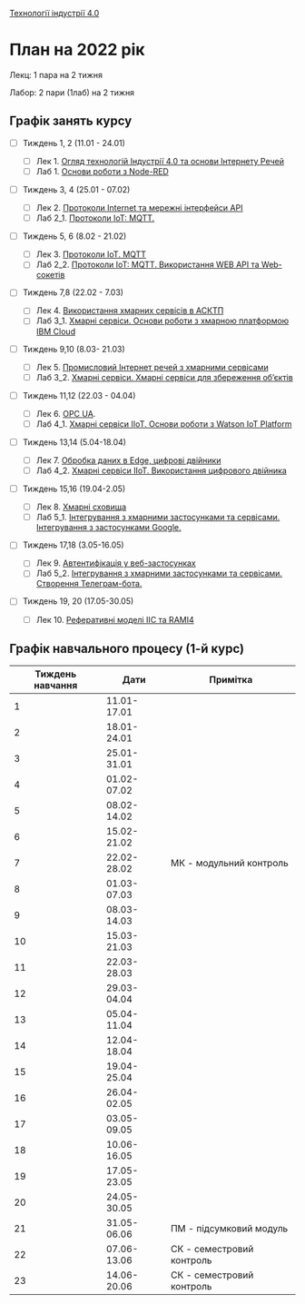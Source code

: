 [Технології індустрії 4.0](https://pupenasan.github.io/TI40/)

# План на 2022 рік

Лекц: 1 пара на 2 тижня

Лабор: 2 пари (1лаб) на 2 тижня

## Графік занять курсу

- [ ] Тиждень 1, 2 (11.01 - 24.01) 
  - [ ] Лек 1. [Огляд технологій Індустрії 4.0 та основи Інтернету Речей](Лекц/intro.md)
  - [ ] Лаб 1. [Основи роботи з Node-RED](Лабор/lab1NodeRED.md)
- [ ] Тиждень 3, 4  (25.01 - 07.02) 
  - [ ] Лек 2. [Протоколи Internet та мережні інтерфейси API](Лекц/HTTPAPI.md)
  - [ ] Лаб 2_1. [Протоколи IoT: MQTT.](Лабор/lab2_1.md)
- [ ] Тиждень 5, 6  (8.02 - 21.02) 
  - [ ] Лек 3. [Протоколи IoT. MQTT](Лекц/MQTT.md)
  - [ ] Лаб 2_2. [Протоколи IoT: MQTT. Використання WEB API та Web-сокетів](Лабор/lab2_2.md)
- [ ] Тиждень 7,8 (22.02 - 7.03) 
  - [ ] Лек 4. [Використання хмарних сервісів в АСКТП](Лекц/cloud.md)
  - [ ] Лаб 3_1. [Xмарні сервіси. Основи роботи з хмарною платформою IBM Cloud](Лабор/lab3_1.md)
- [ ] Тиждень 9,10 (8.03- 21.03) 
  - [ ] Лек 5. [Промисловий Інтернет речей з хмарними сервісами](Лекц/cloudiot.md) 
  - [ ] Лаб 3_2. [Xмарні сервіси. Хмарні сервіси для збереження об’єктів](Лабор/lab3_2.md)
- [ ] Тиждень 11,12 (22.03 - 04.04) 
  - [ ] Лек 6. [OPC UA](Лекц/OPC_UA.md).
  - [ ] Лаб 4_1. [Xмарні сервіси IIoT. Основи роботи з Watson IoT Platform](Лабор/lab4_1.md)
- [ ] Тиждень 13,14 (5.04-18.04) 
  - [ ] Лек 7. [Обробка даних в Edge, цифрові двійники](Лекц/twin.md)
  - [ ] Лаб 4_2. [Xмарні сервіси IIoT. Використання цифрового двійника](Лабор/lab4_2.md)
- [ ] Тиждень 15,16 (19.04-2.05) 
  - [ ] Лек 8. [Хмарні сховища](Лекц/analit.md)
  - [ ] Лаб 5_1. [Інтегрування з хмарними застосунками та сервісами. Інтегрування з застосунками Google.](Лабор/lab5_1.md)
- [ ] Тиждень 17,18 (3.05-16.05) 
  - [ ] Лек 9. [Автентифікація у веб-застосунках](Лекц/cloudauth.md)
  - [ ] Лаб 5_2. [Інтегрування з хмарними застосунками та сервісами. Створення Телеграм-бота.](Лабор/lab5_2.md)
- [ ] Тиждень 19, 20 (17.05-30.05) 

  - [ ] Лек 10. [Реферативні моделі IIC та RAMI4](Лекц/refmodel.md)

## Графік навчального процесу (1-й курс)

| Тиждень навчання | Дати        | Примітка                  |
| ---------------- | ----------- | ------------------------- |
| 1                | 11.01-17.01 |                           |
| 2                | 18.01-24.01 |                           |
| 3                | 25.01-31.01 |                           |
| 4                | 01.02-07.02 |                           |
| 5                | 08.02-14.02 |                           |
| 6                | 15.02-21.02 |                           |
| 7                | 22.02-28.02 | МК - модульний контроль   |
| 8                | 01.03-07.03 |                           |
| 9                | 08.03-14.03 |                           |
| 10               | 15.03-21.03 |                           |
| 11               | 22.03-28.03 |                           |
| 12               | 29.03-04.04 |                           |
| 13               | 05.04-11.04 |                           |
| 14               | 12.04-18.04 |                           |
| 15               | 19.04-25.04 |                           |
| 16               | 26.04-02.05 |                           |
| 17               | 03.05-09.05 |                           |
| 18               | 10.06-16.05 |                           |
| 19               | 17.05-23.05 |                           |
| 20               | 24.05-30.05 |                           |
| 21               | 31.05-06.06 | ПМ - підсумковий модуль   |
| 22               | 07.06-13.06 | СК - семестровий контроль |
| 23               | 14.06-20.06 | СК - семестровий контроль |